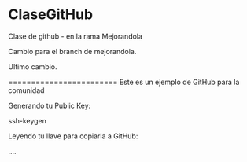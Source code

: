 # ClaseGitHub
Clase de github  - en la rama Mejorandola


Cambio para el branch de mejorandola.



Ultimo cambio.

========================
Este es un ejemplo de GitHub para la comunidad



Generando tu Public Key:

ssh-keygen

Leyendo tu llave para copiarla a GitHub:


....





